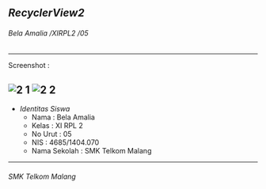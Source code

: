 ## *__RecyclerView2__*
###### *Bela Amalia /XIRPL2 /05*
-------------------------------------------------------
Screenshot :

![2 1](https://cloud.githubusercontent.com/assets/22131343/20031840/a9e2a92e-a3b0-11e6-8045-7b94cd866eaf.jpeg)
![2 2](https://cloud.githubusercontent.com/assets/22131343/20031841/a9e32c5a-a3b0-11e6-9bdc-f0537412f279.PNG)
-------------------------------------------------------
* *Identitas Siswa* 
  * Nama          : Bela Amalia
  * Kelas         : XI RPL 2
  * No Urut       : 05
  * NIS           : 4685/1404.070
  * Nama Sekolah  : SMK Telkom Malang

-------------------------------------------------------

###### *SMK Telkom Malang*
